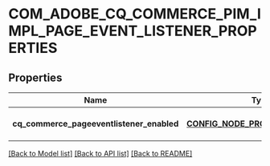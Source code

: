 # COM_ADOBE_CQ_COMMERCE_PIM_IMPL_PAGE_EVENT_LISTENER_PROPERTIES

## Properties
Name | Type | Description | Notes
------------ | ------------- | ------------- | -------------
**cq_commerce_pageeventlistener_enabled** | [**CONFIG_NODE_PROPERTY_BOOLEAN**](configNodePropertyBoolean.md) |  | [optional] [default to null]

[[Back to Model list]](../README.md#documentation-for-models) [[Back to API list]](../README.md#documentation-for-api-endpoints) [[Back to README]](../README.md)


